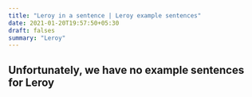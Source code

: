 ```yaml
---
title: "Leroy in a sentence | Leroy example sentences"
date: 2021-01-20T19:57:50+05:30
draft: falses
summary: "Leroy"
---
```

## Unfortunately, we have no example sentences for Leroy                 
